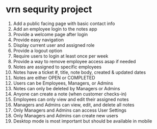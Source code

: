 # vrn sequrity project
1. Add a public facing page with basic contact info 
2. Add an employee login to the notes app 
3. Provide a welcome page after login 
4. Provide easy navigation
5. Display current user and assigned role 
6. Provide a logout option 
7. Require users to login at least once per week
8. Provide a way to remove employee access asap if needed 
9. Notes are assigned to specific employees 
10. Notes have a ticket #, title, note body, created & updated dates
11. Notes are either OPEN or COMPLETED 
12. Users can be Employees, Managers, or Admins 
13. Notes can only be deleted by Managers or Admins 
14. Anyone can create a note (when customer checks-in)
15. Employees can only view and edit their assigned notes  
16. Managers and Admins can view, edit, and delete all notes 
17. Only Managers and Admins can access User Settings 
18. Only Managers and Admins can create new users 
19. Desktop mode is most important but should be available in mobile 
